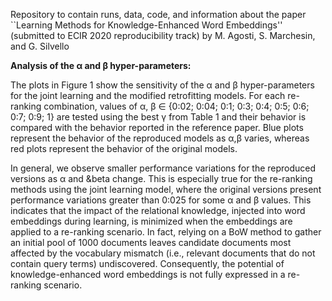 Repository to contain runs, data, code, and information about the paper ``Learning Methods for Knowledge-Enhanced Word Embeddings'' (submitted to ECIR 2020 reproducibility track) by M. Agosti, S. Marchesin, and G. Silvello 

**Analysis of the &alpha; and &beta; hyper-parameters:** 
 
The plots in Figure 1 show the sensitivity of the &alpha; and &beta; hyper-parameters for the joint learning and the modified retrofitting models. For each re-ranking combination, values of  &alpha;, &beta; $\in$ {0:02; 0:04; 0:1; 0:3; 0:4; 0:5; 0:6; 0:7; 0:9; 1} are tested
using the best &gamma; from Table 1 and their behavior is compared with the behavior reported in the reference paper. Blue plots represent the behavior of the reproduced models as &alpha;,&beta; varies, whereas red plots represent the behavior of the original models.


In general, we observe smaller performance variations for the reproduced versions as &alpha; and &beta change. This is especially true for the re-ranking methods using the joint learning model, where the original versions present performance variations greater than 0:025 for some &alpha; and &beta; values. This indicates that the impact of the relational knowledge, injected into word embeddings during learning, is minimized when the embeddings are applied to a re-ranking scenario. In fact, relying on a BoW method to gather an initial pool of 1000 documents leaves candidate documents most affected by the vocabulary mismatch (i.e., relevant documents that do not contain query terms) undiscovered. Consequently, the potential of knowledge-enhanced word embeddings is not fully expressed in a re-ranking scenario.
